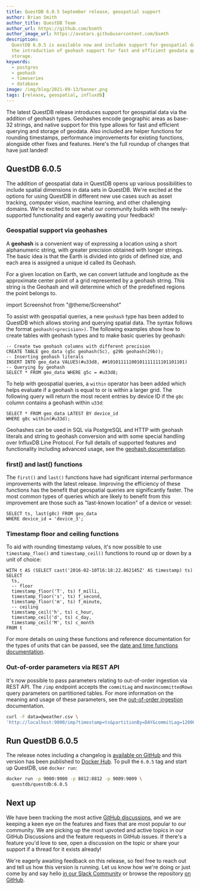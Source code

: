 ```yaml
---
title: QuestDB 6.0.5 September release, geospatial support
author: Brian Smith
author_title: QuestDB Team
author_url: https://github.com/bsmth
author_image_url: https://avatars.githubusercontent.com/bsmth
description:
  QuestDB 6.0.5 is available now and includes support for geospatial data with
  the introduction of geohash support for fast and efficient geodata queries and
  storage.
keywords:
  - postgres
  - geohash
  - timeseries
  - database
image: /img/blog/2021-09-13/banner.png
tags: [release, geospatial, influxdb]
---
```


The latest QuestDB release introduces support for geospatial data via the
addition of geohash types. Geohashes encode geographic areas as base-32 strings,
and native support for this type allows for fast and efficient querying and
storage of geodata. Also included are helper functions for rounding timestamps,
performance improvements for existing functions, alongside other fixes and
features. Here's the full roundup of changes that have just landed!

<!--truncate-->

## QuestDB 6.0.5

The addition of geospatial data in QuestDB opens up various possibilities to
include spatial dimensions in data sets in QuestDB. We're excited at the options
for using QuestDB in different new use cases such as asset tracking, computer
vision, machine learning, and other challenging domains. We're excited to see
what our community builds with the newly-supported functionality and eagerly
awaiting your feedback!

### Geospatial support via geohashes

A **geohash** is a convenient way of expressing a location using a short
alphanumeric string, with greater precision obtained with longer strings. The
basic idea is that the Earth is divided into grids of defined size, and each
area is assigned a unique id called its Geohash.

For a given location on Earth, we can convert latitude and longitude as the
approximate center point of a grid represented by a geohash string. This string
is the Geohash and will determine which of the predefined regions the point
belongs to.

import Screenshot from "@theme/Screenshot"

<Screenshot
  alt="An illustration showing two maps with different geohash precision levels applied"
  height={598}
  src="/img/blog/2021-09-13/geohashes.png"
  width={850}
/>

To assist with geospatial queries, a new `geohash` type has been added to
QuestDB which allows storing and querying spatial data. The syntax follows the
format `geohash(<precision>)`. The following examples show how to create tables
with geohash types and to make basic queries by geohash:

```questdb-sql title="Geohash overview"
-- Create two geohash columns with different precision
CREATE TABLE geo_data (g5c geohash(5c), g29b geohash(29b));
-- Inserting geohash literals
INSERT INTO geo_data VALUES(#u33d8, ##10101111100101111111101101101)
-- Querying by geohash
SELECT * FROM geo_data WHERE g5c = #u33d8;
```

To help with geospatial queries, a `within` operator has been added which helps
evaluate if a geohash is equal to or is within a larger grid. The following
query will return the most recent entries by device ID if the `g8c` column
contains a geohash within `u33d`:

```questdb-sql title="within operator"
SELECT * FROM geo_data LATEST BY device_id
WHERE g8c within(#u33d);
```

Geohashes can be used in SQL via PostgreSQL and HTTP with geohash literals and
string to geohash conversion and with some special handling over InfluxDB Line
Protocol. For full details of supported features and functionality including
advanced usage, see the [geohash documentation](/docs/concept/geohashes).

### first() and last() functions

The `first()` and `last()` functions have had significant internal performance
improvements with the latest release. Improving the efficiency of these
functions has the benefit that geospatial queries are significantly faster. The
most common types of queries which are likely to benefit from this improvement
are those such as "last-known location" of a device or vessel:

```questdb-sql title="last() example"
SELECT ts, last(g8c) FROM geo_data
WHERE device_id = 'device_3';
```

### Timestamp floor and ceiling functions

To aid with rounding timestamp values, it's now possible to use
`timestamp_floo()` and `timestamp_ceil()` functions to round up or down by a
unit of choice:

```questdb-sql
WITH t AS (SELECT cast('2016-02-10T16:18:22.862145Z' AS timestamp) ts)
SELECT
  ts,
  -- floor
  timestamp_floor('T', ts) f_milli,
  timestamp_floor('s', ts) f_second,
  timestamp_floor('m', ts) f_minute,
  -- ceiling
  timestamp_ceil('h', ts) c_hour,
  timestamp_ceil('d', ts) c_day,
  timestamp_ceil('M', ts) c_month
FROM t
```

For more details on using these functions and reference documentation for the
types of units that can be passed, see the
[date and time functions documentation](/docs/reference/function/date-time#timestamp_ceil).

### Out-of-order parameters via REST API

It's now possible to pass parameters relating to out-of-order ingestion via REST
API. The `/imp` endpoint accepts the `commitLag` and `maxUncommittedRows` query
parameters on partitioned tables. For more information on the meaning and usage
of these parameters, see the
[out-of-order ingestion](/docs/guides/out-of-order-commit-lag) documentation.

```bash title="Out-of-order params via REST API"
curl -F data=@weather.csv \
'http://localhost:9000/imp?timestamp=ts&partitionBy=DAY&commitLag=120000000&maxUncommittedRows=10000'
```

## Run QuestDB 6.0.5

The release notes including a changelog is
[available on GitHub](https://github.com/questdb/questdb/releases/tag/6.0.5) and
this version has been published to
[Docker Hub](https://hub.docker.com/r/questdb/questdb/tags?page=1&ordering=last_updated).
To pull the `6.0.5` tag and start up QuestDB, use `docker run`:

```bash
docker run -p 9000:9000 -p 8812:8812 -p 9009:9009 \
  questdb/questdb:6.0.5
```

## Next up

We have been tracking the most active
[GitHub discussions](https://github.com/questdb/questdb/discussions), and we are
keeping a keen eye on the features and fixes that are most popular to our
community. We are picking up the most upvoted and active topics in our GitHub
Discussions and the feature requests in GitHub issues. If there's a feature
you'd love to see, open a discussion on the topic or share your support if a
thread for it exists already!

We're eagerly awaiting feedback on this release, so feel free to reach out and
tell us how this version is running. Let us know how we're doing or just come by
and say hello [in our Slack Community]({@slackUrl@}) or browse the repository
[on GitHub]({@githubUrl@}).
